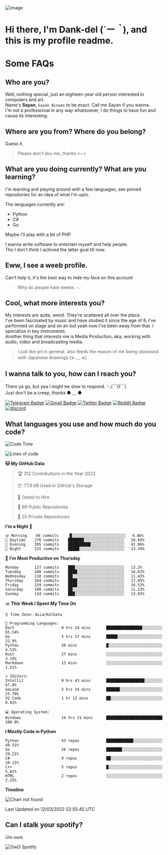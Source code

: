 ![image](https://user-images.githubusercontent.com/63096193/125182844-29f20800-e22f-11eb-8dc9-b0f2d29647bb.png)

# **Hi there, I'm Dank-del (*´ー｀*), and this is my profile readme.**
<!--  [![Profile views](https://gpvc.arturio.dev/dank-del)](https://github.com/dank-del) -->
# Some FAQs

## **Who are you?**

Well, nothing special, just an eighteen year old person interested in computers and art. \
Name's **Sayan**, `Sayan Biswas` to be exact. Call me Sayan if you wanna. \
I'm not a professional in any way whatsoever, I do things to have fun and cause its interesting.

## **Where are you from? Where do you belong?**

Guess it.
> Please don't dox me, thanks >~<

## **What are you doing currently? What are you learning?**

I'm learning and playing around with a few languages, see pinned repositories for an idea of what I'm upto.

The languages currently are:

- Python
- C#
- Go

Maybe I'll play with a bit of PHP

I wanna write software to entertain myself and help people. \
Tho I don't think I achived the latter goal till now.

## **Eww, I see a weeb profile.**

Can't help it, it's the best way to hide my face on this account
> Why do people hate weebs .-.

## **Cool, what more interests you?**

My interests are quite, weird. They're scattered all over the place. \
I've been fascinated by music and have studied it since the age of 6, I've performed on stage and on air but yeah now I've been away from that. I specialize in key instruments. \
Another thing that interests me is Media Production, aka, working with audio, video and broadcasting media.

> I just like art in general. also feeds the reason of me being obsessed with Japanese drawings (⋟ ﹏ ⋞)

## **I wanna talk to you, how can I reach you?**

There ya go, but yea I might be slow to respond. ＼(￣O￣) \
Just don't be a creep, thanks ● ﹏ ●

[![Telegram Badge](https://img.shields.io/badge/-dank_as_fuck-1ca0f1?style=flat-square&logo=telegram&logoColor=white&link=https://t.me/dank_as_fuck)](https://t.me/dank_as_fuck)
[![Gmail Badge](https://img.shields.io/badge/-chizuru@kanojo.tk-c14438?style=flat-square&logo=Gmail&logoColor=white&link=mailto:chizuru@kanojo.tk)](mailto:chizuru@kanojo.tk)
[![Twitter Badge](https://img.shields.io/twitter/follow/TheDankDel?style=social)](https://twitter.com/TheDankDel)
[![Reddit Badge](https://img.shields.io/reddit/user-karma/combined/dank_as_fuck_?style=social)](https://www.reddit.com/user/dank_as_fuck_/)
[![discord](https://discord-md-badge.vercel.app/api/shield/506536929152466945?style=social)](https://discordapp.com/users/506536929152466945)

## **What languages you use and how much do you code?**

<!--START_SECTION:waka-->
![Code Time](http://img.shields.io/badge/Code%20Time-499%20hrs%2012%20mins-blue)

![Lines of code](https://img.shields.io/badge/From%20Hello%20World%20I%27ve%20Written-865%20Thousand%20lines%20of%20code-blue)

**🐱 My GitHub Data** 

> 🏆 312 Contributions in the Year 2022
 > 
> 📦 77.9 kB Used in GitHub's Storage 
 > 
> 💼 Opted to Hire
 > 
> 📜 69 Public Repositories 
 > 
> 🔑 25 Private Repositories  
 > 
**I'm a Night 🦉** 

```text
🌞 Morning    66 commits     █░░░░░░░░░░░░░░░░░░░░░░░░   6.86% 
🌆 Daytime    276 commits    ███████░░░░░░░░░░░░░░░░░░   28.69% 
🌃 Evening    395 commits    ██████████░░░░░░░░░░░░░░░   41.06% 
🌙 Night      225 commits    █████░░░░░░░░░░░░░░░░░░░░   23.39%

```
📅 **I'm Most Productive on Thursday** 

```text
Monday       127 commits    ███░░░░░░░░░░░░░░░░░░░░░░   13.2% 
Tuesday      160 commits    ████░░░░░░░░░░░░░░░░░░░░░   16.63% 
Wednesday    110 commits    ██░░░░░░░░░░░░░░░░░░░░░░░   11.43% 
Thursday     164 commits    ████░░░░░░░░░░░░░░░░░░░░░   17.05% 
Friday       159 commits    ████░░░░░░░░░░░░░░░░░░░░░   16.53% 
Saturday     108 commits    ██░░░░░░░░░░░░░░░░░░░░░░░   11.23% 
Sunday       134 commits    ███░░░░░░░░░░░░░░░░░░░░░░   13.93%

```


📊 **This Week I Spent My Time On** 

```text
⌚︎ Time Zone: Asia/Kolkata

💬 Programming Languages: 
Dart                     9 hrs 24 mins       ████████████████░░░░░░░░░   65.54% 
Go                       3 hrs 17 mins       █████░░░░░░░░░░░░░░░░░░░░   22.9% 
Python                   38 mins             █░░░░░░░░░░░░░░░░░░░░░░░░   4.53% 
Rust                     27 mins             ░░░░░░░░░░░░░░░░░░░░░░░░░   3.14% 
Markdown                 13 mins             ░░░░░░░░░░░░░░░░░░░░░░░░░   1.51%

🔥 Editors: 
IntelliJ                 9 hrs 43 mins       █████████████████░░░░░░░░   67.8% 
GoLand                   3 hrs 24 mins       ██████░░░░░░░░░░░░░░░░░░░   23.78% 
VS Code                  1 hr 12 mins        ██░░░░░░░░░░░░░░░░░░░░░░░   8.42%

💻 Operating System: 
Windows                  14 hrs 21 mins      █████████████████████████   100.0%

```

**I Mostly Code in Python** 

```text
Python                   43 repos            ████████████░░░░░░░░░░░░░   48.31% 
Go                       26 repos            ███████░░░░░░░░░░░░░░░░░░   29.21% 
C#                       9 repos             ██░░░░░░░░░░░░░░░░░░░░░░░   10.11% 
C++                      5 repos             █░░░░░░░░░░░░░░░░░░░░░░░░   5.62% 
HTML                     2 repos             ░░░░░░░░░░░░░░░░░░░░░░░░░   2.25%

```


**Timeline**

![Chart not found](https://raw.githubusercontent.com/Dank-del/Dank-del/main/charts/bar_graph.png) 


 Last Updated on 12/03/2022 02:55:45 UTC
<!--END_SECTION:waka-->

## **Can I stalk your spotify?**

Um sure.

![OwO Spotify](https://spotify-recently-played-readme.vercel.app/api?user=31fdrsslnr7nvq4ytqwtw7c4rxfm&count=5)
